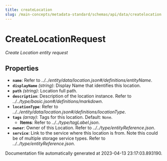 ```yaml
---
title: createLocation
slug: /main-concepts/metadata-standard/schemas/api/data/createlocation
---
```


# CreateLocationRequest

*Create Location entity request*

## Properties

- **`name`**: Refer to *../../entity/data/location.json#/definitions/entityName*.
- **`displayName`** *(string)*: Display Name that identifies this location.
- **`path`** *(string)*: Location full path.
- **`description`**: Description of the location instance. Refer to *../../type/basic.json#/definitions/markdown*.
- **`locationType`**: Refer to *../../entity/data/location.json#/definitions/locationType*.
- **`tags`** *(array)*: Tags for this location. Default: `None`.
  - **Items**: Refer to *../../type/tagLabel.json*.
- **`owner`**: Owner of this Location. Refer to *../../type/entityReference.json*.
- **`service`**: Link to the service where this location is from. Note this could be of multiple storage service types. Refer to *../../type/entityReference.json*.


Documentation file automatically generated at 2023-04-13 23:17:03.893190.
